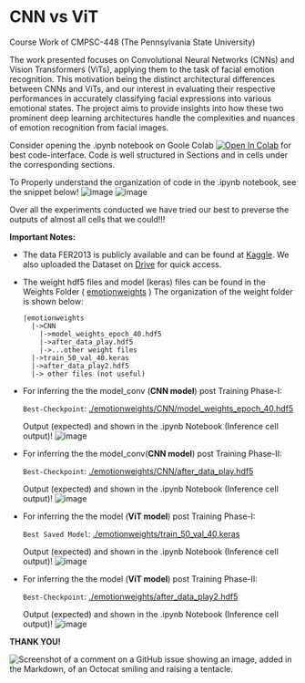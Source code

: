 # CNN vs ViT
Course Work of CMPSC-448 (The Pennsylvania State University)

The work presented focuses on Convolutional Neural Networks (CNNs) and Vision Transformers (ViTs), applying them to the task of facial emotion recognition. This motivation being the distinct architectural differences between CNNs and ViTs, and our interest in evaluating their respective performances in accurately classifying facial expressions into various emotional states. The project aims to provide insights into how these two prominent deep learning architectures handle the complexities and nuances of emotion recognition from facial images.

Consider opening the .ipynb notebook on Goole Colab [![Open In Colab](https://colab.research.google.com/assets/colab-badge.svg)](https://colab.research.google.com/github/sabih411/CMPSC-448-Final-Project/blob/main/CMPSC448_Final_Project.ipynb) for best code-interface. Code is well structured in Sections and in cells under the corresponding sections.

To Properly understand the organization of code in the .ipynb notebook, see the snippet below! 
![image](https://github.com/sabih411/CMPSC-448-Final-Project/assets/47940851/aafee277-7b36-4ce4-8a5d-6dfbce22c2bc)
![image](https://github.com/sabih411/CMPSC-448-Final-Project/assets/47940851/2794b315-987e-4ba3-b173-190258024ccd)

Over all the experiments conducted we have tried our best to preverse the outputs of almost all cells that we could!!! 

**Important Notes:** 
* The data  FER2013 is publicly available and can be found at [Kaggle](https://www.kaggle.com/datasets/msambare/fer2013). We also uploaded the Dataset on [Drive](https://drive.google.com/drive/folders/1g8oSmjRX54X3iFKYlXEljUW9N8mDMCKM?usp=drive_link) for quick access. 
* The weight hdf5 files and model (keras) files can be found in the Weights Folder ( [emotionweights](https://drive.google.com/drive/folders/1Fok5Y0aOt1ZHwKf6mRq9m_9vxMCsV-2T?usp=sharing) ) The organization of the weight folder is shown below:
    ```
    |emotionweights
      |->CNN
        |->model_weights_epoch_40.hdf5
        |->after_data_play.hdf5
        |->...other weight files
      |->train_50_val_40.keras
      |->after_data_play2.hdf5
      |-> other files (not useful)
  ```
* For inferring the the model_conv (**CNN model**) post Training Phase-I:
  
  ```Best-Checkpoint```: [./emotionweights/CNN/model_weights_epoch_40.hdf5](https://drive.google.com/file/d/1-D4KPz3ruCIUN_GwczLRRstd7cFcnPnk/view?usp=sharing)
  
  Output (expected) and shown in the .ipynb Notebook (Inference cell output)!
  ![image](https://github.com/sabih411/CMPSC-448-Final-Project/assets/47940851/5024ea35-a592-49eb-98d5-b71c5f71279d)

  
* For inferring the the model_conv(**CNN model**) post Training Phase-II:
  
  ```Best-Checkpoint```: [./emotionweights/CNN/after_data_play.hdf5](https://drive.google.com/file/d/1wyWGc39OpnHw8ZEk9nYbguqdmjOpu6m6/view?usp=sharing)
  
  Output (expected) and shown in the .ipynb Notebook (Inference cell output)!
  ![image](https://github.com/sabih411/CMPSC-448-Final-Project/assets/47940851/ac3c8f3d-458c-4cba-b109-36c7010689ed)

  
* For inferring the the model (**ViT model**) post Training Phase-I:
  
  ```Best Saved Model```: [./emotionweights/train_50_val_40.keras](https://drive.google.com/file/d/1E9yvHvaZeHjVlNgZW4WJXgBMEZv714Ll/view?usp=sharing)
  
  Output (expected) and shown in the .ipynb Notebook (Inference cell output)!
  ![image](https://github.com/sabih411/CMPSC-448-Final-Project/assets/47940851/244f43b5-467d-4b00-9633-51fafd86543c)

  
* For inferring the the model (**ViT model**) post Training Phase-II:
  
  ```Best-Checkpoint```: [./emotionweights/after_data_play2.hdf5](https://drive.google.com/file/d/1-1kwZeJs9SSCVqn3FXrsmNvEf7yJbBy9/view?usp=sharing)
  
  Output (expected) and shown in the .ipynb Notebook (Inference cell output)!
  ![image](https://github.com/sabih411/CMPSC-448-Final-Project/assets/47940851/bdc85682-8c0d-499c-8e1e-80ce21d25f85)

  
**THANK YOU!**

![Screenshot of a comment on a GitHub issue showing an image, added in the Markdown, of an Octocat smiling and raising a tentacle.](https://myoctocat.com/assets/images/base-octocat.svg)

